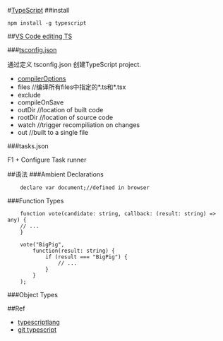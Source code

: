 #[TypeScript](https://github.com/Microsoft/TypeScript/blob/master/doc/spec.md)
##install

    npm install -g typescript
    
    
##[VS Code editing TS](https://code.visualstudio.com/Docs/languages/typescript)

###[tsconfig.json](http://www.typescriptlang.org/docs/handbook/tsconfig.json.html)

通过定义 tsconfig.json  创建TypeScript project.

+ [compilerOptions](http://www.typescriptlang.org/docs/handbook/compiler-options.html)
+ files   //编译所有files中指定的*.ts和*.tsx 
+ exclude
+ compileOnSave
+ outDir   //location of built code
+ rootDir //location of source code
+ watch //trigger recompiliation on changes
+ out //built to a single file

###tasks.json

F1 + Configure Task runner


##语法 
###Ambient Declarations

        declare var document;//defined in browser
        
###Function Types

        function vote(candidate: string, callback: (result: string) => any) {  
        // ...  
        }

        vote("BigPig",  
            function(result: string) {  
                if (result === "BigPig") {  
                    // ...  
                }  
            }  
        );
 
 ###Object Types
 
 ##Ref
 
 + [typescriptlang](http://www.typescriptlang.org/docs/tutorial.html)
 + [git typescript](https://github.com/Microsoft/TypeScript/blob/master/doc/spec.md)